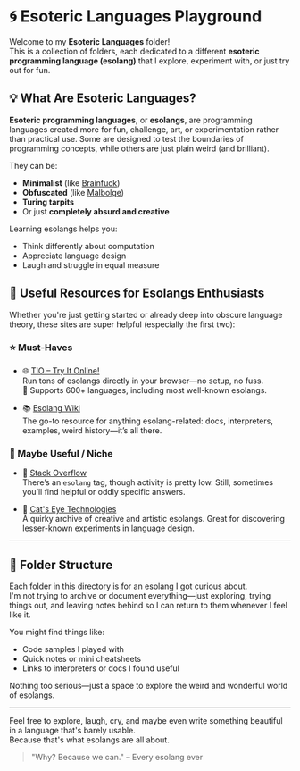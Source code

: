 # 🌀 Esoteric Languages Playground

Welcome to my **Esoteric Languages** folder!  
This is a collection of folders, each dedicated to a different **esoteric programming language (esolang)** that I explore, experiment with, or just try out for fun.

## 💡 What Are Esoteric Languages?

**Esoteric programming languages**, or **esolangs**, are programming languages created more for fun, challenge, art, or experimentation rather than practical use. Some are designed to test the boundaries of programming concepts, while others are just plain weird (and brilliant).

They can be:
- **Minimalist** (like [Brainfuck](https://esolangs.org/wiki/Brainfuck))
- **Obfuscated** (like [Malbolge](https://esolangs.org/wiki/Malbolge))
- **Turing tarpits**
- Or just **completely absurd and creative**

Learning esolangs helps you:
- Think differently about computation
- Appreciate language design
- Laugh and struggle in equal measure

## 🧰 Useful Resources for Esolangs Enthusiasts

Whether you're just getting started or already deep into obscure language theory, these sites are super helpful (especially the first two):

### ⭐ Must-Haves
- 🌐 [TIO – Try It Online!](https://tio.run/)  
  Run tons of esolangs directly in your browser—no setup, no fuss.  
  🔧 Supports 600+ languages, including most well-known esolangs.

- 📚 [Esolang Wiki](https://esolangs.org/wiki/Main_Page)  
  The go-to resource for anything esolang-related: docs, interpreters, examples, weird history—it’s all there.

### 🤏 Maybe Useful / Niche
- 💬 [Stack Overflow](https://stackoverflow.com/questions/tagged/esolang)  
  There’s an `esolang` tag, though activity is pretty low. Still, sometimes you’ll find helpful or oddly specific answers.

- 🧪 [Cat's Eye Technologies](https://catseye.tc/)  
  A quirky archive of creative and artistic esolangs. Great for discovering lesser-known experiments in language design.

---

## 📂 Folder Structure

Each folder in this directory is for an esolang I got curious about.  
I'm not trying to archive or document everything—just exploring, trying things out, and leaving notes behind so I can return to them whenever I feel like it.

You might find things like:
- Code samples I played with
- Quick notes or mini cheatsheets
- Links to interpreters or docs I found useful

Nothing too serious—just a space to explore the weird and wonderful world of esolangs.

---

Feel free to explore, laugh, cry, and maybe even write something beautiful in a language that's barely usable.  
Because that's what esolangs are all about.

> "Why? Because we can." – Every esolang ever
